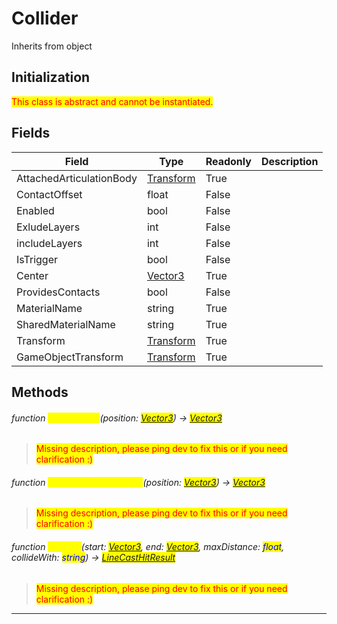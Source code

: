 # Collider
Inherits from object
## Initialization
<mark style="color:red;">This class is abstract and cannot be instantiated.</mark>

## Fields
|Field|Type|Readonly|Description|
|---|---|---|---|
|AttachedArticulationBody|[Transform](../objects/Transform.md)|True||
|ContactOffset|float|False||
|Enabled|bool|False||
|ExludeLayers|int|False||
|includeLayers|int|False||
|IsTrigger|bool|False||
|Center|[Vector3](../objects/Vector3.md)|True||
|ProvidesContacts|bool|False||
|MaterialName|string|True||
|SharedMaterialName|string|True||
|Transform|[Transform](../objects/Transform.md)|True||
|GameObjectTransform|[Transform](../objects/Transform.md)|True||
## Methods
###### function <mark style="color:yellow;">ClosestPoint</mark>(position: <mark style="color:blue;">[Vector3](../objects/Vector3.md)</mark>) → <mark style="color:blue;">[Vector3](../objects/Vector3.md)</mark>
> <mark style="color:red;">Missing description, please ping dev to fix this or if you need clarification :)</mark>

###### function <mark style="color:yellow;">ClosestPointOnBounds</mark>(position: <mark style="color:blue;">[Vector3](../objects/Vector3.md)</mark>) → <mark style="color:blue;">[Vector3](../objects/Vector3.md)</mark>
> <mark style="color:red;">Missing description, please ping dev to fix this or if you need clarification :)</mark>

###### function <mark style="color:yellow;">Raycast</mark>(start: <mark style="color:blue;">[Vector3](../objects/Vector3.md)</mark>, end: <mark style="color:blue;">[Vector3](../objects/Vector3.md)</mark>, maxDistance: <mark style="color:blue;">float</mark>, collideWith: <mark style="color:blue;">string</mark>) → <mark style="color:blue;">[LineCastHitResult](../objects/LineCastHitResult.md)</mark>
> <mark style="color:red;">Missing description, please ping dev to fix this or if you need clarification :)</mark>


---

